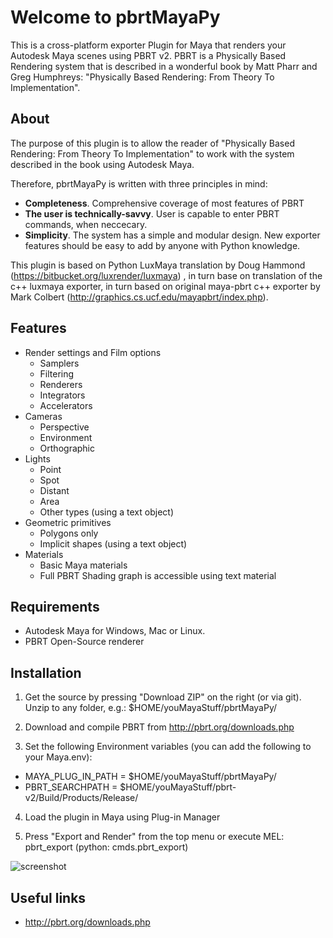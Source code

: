 Welcome to pbrtMayaPy
=============

This is a cross-platform exporter Plugin for Maya that renders your Autodesk Maya scenes using PBRT v2. PBRT is a Physically Based Rendering system that is described in a wonderful book by Matt Pharr and Greg Humphreys: "Physically Based Rendering: From Theory To Implementation".

About
------------

The purpose of this plugin is to allow the reader of "Physically Based Rendering: From Theory To Implementation" to work with the system described in the book using Autodesk Maya.

Therefore, pbrtMayaPy is written with three principles in mind:
* **Completeness**. Comprehensive coverage of most features of PBRT
* **The user is technically-savvy**. User is capable to enter PBRT commands, when neccecary.
* **Simplicity**. The system has a simple and modular design. New exporter features should be easy to add by anyone with Python knowledge.

This plugin is based on Python LuxMaya translation by Doug Hammond (https://bitbucket.org/luxrender/luxmaya) , in turn base on translation of the c++ luxmaya exporter, 
in turn based on original maya-pbrt c++ exporter by Mark Colbert (http://graphics.cs.ucf.edu/mayapbrt/index.php).

Features
------------
* Render settings and Film options
  * Samplers
  * Filtering
  * Renderers
  * Integrators
  * Accelerators
* Cameras
  * Perspective
  * Environment
  * Orthographic
* Lights
  * Point
  * Spot
  * Distant
  * Area
  * Other types (using a text object)
* Geometric primitives
  * Polygons only
  * Implicit shapes (using a text object)
* Materials
  * Basic Maya materials
  * Full PBRT Shading graph is accessible using text material


Requirements
------------
* Autodesk Maya for Windows, Mac or Linux.
* PBRT Open-Source renderer

Installation
-------------

1. Get the source by pressing "Download ZIP" on the right (or via git). Unzip to any folder, e.g.: $HOME/youMayaStuff/pbrtMayaPy/ 

2. Download and compile PBRT from http://pbrt.org/downloads.php

3. Set the following Environment variables (you can add the following to your Maya.env):
 * MAYA_PLUG_IN_PATH = $HOME/youMayaStuff/pbrtMayaPy/
 * PBRT_SEARCHPATH = $HOME/youMayaStuff/pbrt-v2/Build/Products/Release/

4. Load the plugin in Maya using Plug-in Manager

5. Press "Export and Render" from the top menu or execute MEL: pbrt_export (python: cmds.pbrt_export)

![screenshot](https://raw.github.com/Volodymyrk/Volodymyrk.github.io/master/pbrtMayaPy.png)




Useful links
-------------

* http://pbrt.org/downloads.php
